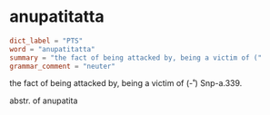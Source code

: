 # anupatitatta

``` toml
dict_label = "PTS"
word = "anupatitatta"
summary = "the fact of being attacked by, being a victim of ("
grammar_comment = "neuter"
```

the fact of being attacked by, being a victim of (\-˚) Snp\-a.339.

abstr. of anupatita


